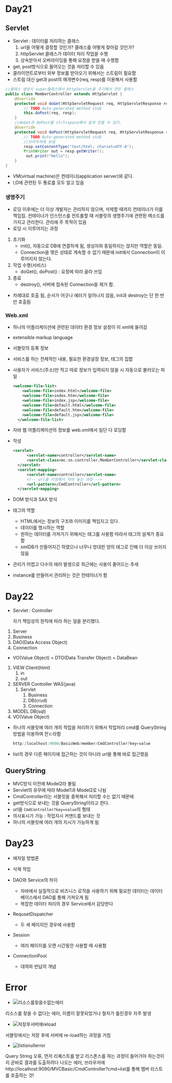 # Day21

## Servlet

- Servlet : 데이터를 처리하는 클래스
  1. url을 어떻게 결정할 것인가? 클래스를 어떻게 찾아갈 것인가?
  2. httpServlet 클래스가 데이터 처리 작업을 수행
  3. 상속받아서 오버라이딩을 통해 요청을 받을 때 수행함
- get, post방식으로 들어오는 것을 처리할 수 있음
- 클라이언트로부터 외부 정보를 받아오기 위해서는 스트림이 필요함
- 스트림 대신 get과 post의 매개변수(req, resp)를 이용해서 사용함

```java
//클래스 생성시 super클래스에서 HttpServlet을 추가해서 만든 클래스
public class MemberController extends HttpServlet {
	@Override
	protected void doGet(HttpServletRequest req, HttpServletResponse resp) throws ServletException, IOException {
		// TODO Auto-generated method stub
		this.doPost(req, resp);
	}
	//doGet과 doPost를 ctrl+space해서 쉽게 만들 수 있다.
	@Override
	protected void doPost(HttpServletRequest req, HttpServletResponse resp) throws ServletException, IOException {
		// TODO Auto-generated method stub
		//브라우저에 보냄
		resp.setContentType("text/html; charset=UTF-8");
		PrintWriter out = resp.getWriter();
         out.print("Hello");
	}
}
```

- VM(virtual machine)은 컨테이너(application server)와 같다.
- I,O에 관련된 두 통로를 모두 알고 있음

### 생명주기

- 로딩 이후에는 더 이상 개발자는 관리하지 않으며, 삭제할 때까지 컨테이너가 이를 책임짐. 컨테이너가 인스턴스를 컨트롤할 때 서블릿의 생명주기에 관련된 메소드를 가지고 관리한다. 관리에 주 목적이 있음
- 로딩 시 이루어지는 과정

1. 초기화
   - init(), 자동으로 DB에 연결하게 됨, 생성자와 동일하지는 않지만 역할은 동일.
   - Connection을 맺은 상태로 계속할 수 없기 때문에 init에서 Connection이 이루어지지 않는다.
2. 작업 수행(서비스)
   - doGet(), doPost() :  요청에 따라 골라 쓰임
3. 종료
   - destroy(), 서버에 접속된 Connection을 제거 함.

- 차례대로 호출 됨, 순서가 어긋나 에러가 일어나지 않음, init과 destroy는 단 한 번만 호출됨

### Web.xml

- 하나의 어플리케이션에 관련된 데이터 환경 정보 설정이 이 xml에 들어감

- extensible markup language

- 서블릿의 등록 정보

- 서비스를 하는 전체적인 내용, 필요한 환경설정 정보, 태그의 집합

- 사용자가 서비스(주소)만 적고 따로 정보가 입력되지 않을 시 자동으로 불러오는 파일

  ```xml
  <welcome-file-list>
      <welcome-file>index.html</welcome-file>
      <welcome-file>index.htm</welcome-file>
      <welcome-file>index.jsp</welcome-file>
      <welcome-file>default.html</welcome-file>
      <welcome-file>default.htm</welcome-file>
      <welcome-file>default.jsp</welcome-file>
    </welcome-file-list>
  ```

- 자바 웹 어플리케이션의 정보를 web.xml에서 일단 다 로딩함

- 작성

  ```xml
  <servlet>
    	<servlet-name>controller</servlet-name>
    	<servlet-class>mc.sn.controller.MemberController</servlet-class>
    </servlet>
    <servlet-mapping>
    	<servlet-name>controller</servlet-name>
    	<!-- url을 지정해서 적어 놓는 과정 -->
    	<url-pattern>/CmdController</url-pattern>
    </servlet-mapping>
  ```

- DOM 방식과 SAX 방식
- 태그의 역할
  - HTML에서는 정보의 구조와 이미지를 책임지고 있다.
  - 데이터를 명시하는 역할
  - 원하는 데이터를 가져가기 위해서는 태그를 사용함 따라서 태그의 설계가 중요함
  - xmlDB가 만들어지긴 하였으나 너무나 방대한 양의 태그로 인해 더 이상 쓰이지 않음
- 관리가 어렵고 다수의 에러 발생으로 최근에는 사용이 줄어드는 추세
- instance를 만들어서 관리하는 것은 컨테이너가 함

# Day22

- Servlet : Controller

  자기 책임성의 원칙에 따라 하는 일을 분리했다.

1. Server
2. Business
3. DAO(Data Access Object)
4. Connection

- VO(Value Object) = DTO(Data Transfer Object) = DataBean

1. VIEW Client(html)
   1. in
   2. out
2. SERVER Controller WAS(java)
   1. Servlet
      1. Business
      2. DB(crud)
      3. Connection
3. MODEL DB(sql)
4. VO(Value Object)

- 하나의 서블릿에 여러 개의 작업을 처리하기 위해서 작업처리 cmd를 QueryString 방법을 이용하여 전ㄷ라함

  ```java
  http:/localhost:9090/BasicWeb/member/CmdController?key=value
  ```

- list의 경우 다른 페이지에 접근하는 것이 아니라 url을 통해 바로 접근했음

## QueryString

- MVC방식 이전에 Model2라 불림
- Servlet의 유무에 따라 Model1과 Model2로 나뉨
- CmdController라는 서블릿을 중복해서 처리할 수는 없기 때문에
- get방식으로 보내는 것을 QueryString이라고 한다.
- url을 ``CmdController?key=value``의 형태
- 의사표시가 가능 : 작업지시 커맨드를 보내는 것
- 하나의 서블릿에 여러 개의 지시가 가능하게 됨

# Day23

- 애자일 방법론

- 삭제 작업

- DAO와 Service의 차이
  - 자바에서 실질적으로 비즈니스 로직을 사용하기 위해 필요한 데이터는 데이터베이스에서 DAO를 통해 가져오게 됨
  - 복잡한 데이터 처리의 경우 Service에서 감당한다
- RequsetDispatcher 
  - 두 세 페이지인 경우에 사용함
- Session
  - 여러 페이지를 오랜 시간동안 사용할 때 사용함
- ConnectionPool
  - 대여와 반납의 개념



# Error

- ![리소스를찾을수없는에러](md-images/untitle.png/%EB%A6%AC%EC%86%8C%EC%8A%A4%EB%A5%BC%EC%B0%BE%EC%9D%84%EC%88%98%EC%97%86%EB%8A%94%EC%97%90%EB%9F%AC.JPG)

리소스를 찾을 수 없다는 에러, 이름이 잘못되었거나 철자가 틀린경우 자주 발생

- ![저장후서버에reload](md-images/untitle.png/%EC%A0%80%EC%9E%A5%ED%9B%84%EC%84%9C%EB%B2%84%EC%97%90reload.JPG)

서블릿에서는 저장 후에 서버에 re-load하는 과정을 거침

- ![listisnullerror](md-images/untitle.png/listisnullerror.JPG)

 Query String 오류, 먼저 리퀘스트를 받고 리스폰스를 하는 과정이 들어가야 하는것이지 곧바로 결과를 도출하려다 나오는 에러, 브라우저에 http://localhost:9090/MVCBasic/CmdController?cmd=list를 통해 멤버 리스트를 호출하는 것!